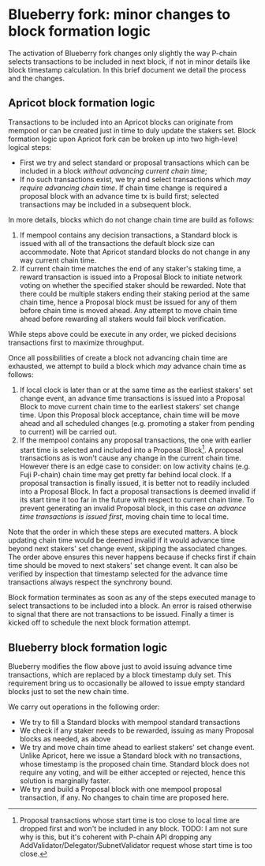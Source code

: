 # Blueberry fork: minor changes to block formation logic

The activation of Blueberry fork changes only slightly the way P-chain selects transactions to be included in next block, if not in minor details like block timestamp calculation. In this brief document we detail the process and the changes.

## Apricot block formation logic

Transactions to be included into an Apricot blocks can originate from mempool or can be created just in time to duly update the stakers set. Block formation logic upon Apricot fork can be broken up into two high-level logical steps:

* First we try and select standard or proposal transactions which can be included in a block *without advancing current chain time*;
* If no such transactions exist, we try and select transactions which *may require advancing chain time*. If chain time change is required a proposal block with an advance time tx is build first; selected transactions may be included in a subsequent block.

In more details, blocks which do not change chain time are build as follows:

1. If mempool contains any decision transactions, a Standard block is issued with all of the transactions the default block size can accommodate. Note that Apricot standard blocks do not change in any way current chain time.
2. If current chain time matches the end of any staker's staking time, a reward transaction is issued into a Proposal Block to initiate network voting on whether the specified staker should be rewarded. Note that there could be multiple stakers ending their staking period at the same chain time, hence a Proposal block must be issued for any of them before chain time is moved ahead. Any attempt to move chain time ahead before rewarding all stakers would fail block verification.

While steps above could be execute in any order, we picked decisions transactions first to maximize throughput.

Once all possibilities of create a block not advancing chain time are exhausted, we attempt to build a block which *may* advance chain time as follows:

1. If local clock is later than or at the same time as the earliest stakers' set change event, an advance time transactions is issued into a Proposal Block to move current chain time to the earliest stakers' set change time. Upon this Proposal block acceptance, chain time will be move ahead and all scheduled changes (e.g. promoting a staker from pending to current) will be carried out.
2. If the mempool contains any proposal transactions, the one with earlier start time is selected and included into a Proposal Block[^1]. A proposal transactions as is won't cause any change in the current chain time. However there is an edge case to consider: on low activity chains (e.g. Fuji P-chain) chain time may get pretty far behind local clock. If a proposal transaction is finally issued, it is better not to readily included into a Proposal Block. In fact a proposal transactions is deemed invalid if its start time it too far in the future with respect to current chain time. To prevent generating an invalid Proposal block, in this case *an advance time transactions is issued first*, moving chain time to local time.

Note that the order in which these steps are executed matters. A block updating chain time would be deemed invalid if it would advance time beyond next stakers' set change event, skipping the associated changes. The order above ensures this never happens because if checks first if chain time should be moved to next stakers' set change event. It can also be verified by inspection that timestamp selected for the advance time transactions always respect the synchrony bound.

Block formation terminates as soon as any of the steps executed manage to select transactions to be included into a block. An error is raised otherwise to signal that there are not transactions to be issued. Finally a timer is kicked off to schedule the next block formation attempt.

## Blueberry block formation logic

Blueberry modifies the flow above just to avoid issuing advance time transactions, which are replaced by a block timestamp duly set. This requirement bring us to occasionally be allowed to issue empty standard blocks just to set the new chain time.

We carry out operations in the following order:

* We try to fill a Standard blocks with mempool standard transactions
* We check if any staker needs to be rewarded, issuing as many Proposal blocks as needed, as above
* We try and move chain time ahead to earliest stakers' set change event. Unlike Apricot, here we issue a Standard block with no transactions, whose timestamp is the proposed chain time. Standard block does not require any voting, and will be either accepted or rejected, hence this solution is marginally faster.
* We try and build a Proposal block with one mempool proposal transaction, if any. No changes to chain time are proposed here.

[^1]: Proposal transactions whose start time is too close to local time are dropped first and won't be included in any block. TODO: I am not sure why is this, but it's coherent with P-chain API dropping any AddValidator/Delegator/SubnetValidator request whose start time is too close.
